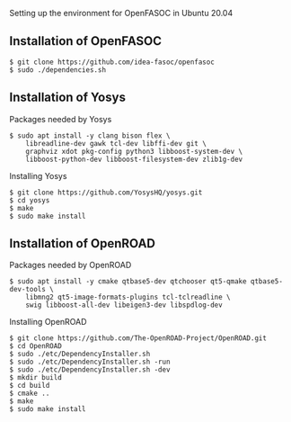Setting up the environment for OpenFASOC in Ubuntu 20.04

## Installation of OpenFASOC

```
$ git clone https://github.com/idea-fasoc/openfasoc
$ sudo ./dependencies.sh
```

## Installation of Yosys

Packages needed by Yosys
```
$ sudo apt install -y clang bison flex \
    libreadline-dev gawk tcl-dev libffi-dev git \
    graphviz xdot pkg-config python3 libboost-system-dev \
    libboost-python-dev libboost-filesystem-dev zlib1g-dev
```

Installing Yosys
```
$ git clone https://github.com/YosysHQ/yosys.git
$ cd yosys
$ make
$ sudo make install
```

## Installation of OpenROAD

Packages needed by OpenROAD
```
$ sudo apt install -y cmake qtbase5-dev qtchooser qt5-qmake qtbase5-dev-tools \
    libmng2 qt5-image-formats-plugins tcl-tclreadline \
    swig libboost-all-dev libeigen3-dev libspdlog-dev
```
Installing OpenROAD
```
$ git clone https://github.com/The-OpenROAD-Project/OpenROAD.git
$ cd OpenROAD
$ sudo ./etc/DependencyInstaller.sh
$ sudo ./etc/DependencyInstaller.sh -run
$ sudo ./etc/DependencyInstaller.sh -dev
$ mkdir build
$ cd build
$ cmake ..
$ make
$ sudo make install
```
